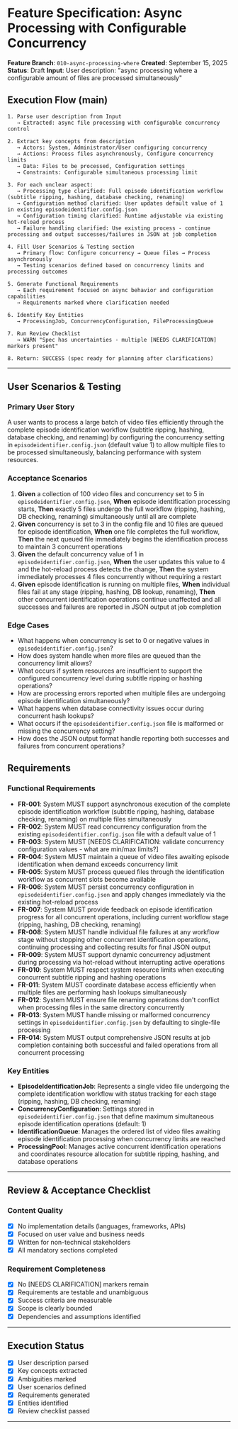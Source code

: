 # Feature Specification: Async Processing with Configurable Concurrency

**Feature Branch**: `010-async-processing-where`
**Created**: September 15, 2025
**Status**: Draft
**Input**: User description: "async processing where a configurable amount of files are processed simultaneously"

## Execution Flow (main)

```
1. Parse user description from Input
   → Extracted: async file processing with configurable concurrency control

2. Extract key concepts from description
   → Actors: System, Administrator/User configuring concurrency
   → Actions: Process files asynchronously, Configure concurrency limits
   → Data: Files to be processed, Configuration settings
   → Constraints: Configurable simultaneous processing limit

3. For each unclear aspect:
   → Processing type clarified: Full episode identification workflow (subtitle ripping, hashing, database checking, renaming)
   → Configuration method clarified: User updates default value of 1 in existing episodeidentifier.config.json
   → Configuration timing clarified: Runtime adjustable via existing hot-reload process
   → Failure handling clarified: Use existing process - continue processing and output successes/failures in JSON at job completion

4. Fill User Scenarios & Testing section
   → Primary flow: Configure concurrency → Queue files → Process asynchronously
   → Testing scenarios defined based on concurrency limits and processing outcomes

5. Generate Functional Requirements
   → Each requirement focused on async behavior and configuration capabilities
   → Requirements marked where clarification needed

6. Identify Key Entities
   → ProcessingJob, ConcurrencyConfiguration, FileProcessingQueue

7. Run Review Checklist
   → WARN "Spec has uncertainties - multiple [NEEDS CLARIFICATION] markers present"

8. Return: SUCCESS (spec ready for planning after clarifications)
```

---

## User Scenarios & Testing

### Primary User Story

A user wants to process a large batch of video files efficiently through the complete episode identification workflow (subtitle ripping, hashing, database checking, and renaming) by configuring the concurrency setting in `episodeidentifier.config.json` (default value 1) to allow multiple files to be processed simultaneously, balancing performance with system resources.

### Acceptance Scenarios

1. **Given** a collection of 100 video files and concurrency set to 5 in `episodeidentifier.config.json`, **When** episode identification processing starts, **Then** exactly 5 files undergo the full workflow (ripping, hashing, DB checking, renaming) simultaneously until all are complete
2. **Given** concurrency is set to 3 in the config file and 10 files are queued for episode identification, **When** one file completes the full workflow, **Then** the next queued file immediately begins the identification process to maintain 3 concurrent operations
3. **Given** the default concurrency value of 1 in `episodeidentifier.config.json`, **When** the user updates this value to 4 and the hot-reload process detects the change, **Then** the system immediately processes 4 files concurrently without requiring a restart
4. **Given** episode identification is running on multiple files, **When** individual files fail at any stage (ripping, hashing, DB lookup, renaming), **Then** other concurrent identification operations continue unaffected and all successes and failures are reported in JSON output at job completion

### Edge Cases

- What happens when concurrency is set to 0 or negative values in `episodeidentifier.config.json`?
- How does system handle when more files are queued than the concurrency limit allows?
- What occurs if system resources are insufficient to support the configured concurrency level during subtitle ripping or hashing operations?
- How are processing errors reported when multiple files are undergoing episode identification simultaneously?
- What happens when database connectivity issues occur during concurrent hash lookups?
- What occurs if the `episodeidentifier.config.json` file is malformed or missing the concurrency setting?
- How does the JSON output format handle reporting both successes and failures from concurrent operations?

## Requirements

### Functional Requirements

- **FR-001**: System MUST support asynchronous execution of the complete episode identification workflow (subtitle ripping, hashing, database checking, renaming) on multiple files simultaneously
- **FR-002**: System MUST read concurrency configuration from the existing `episodeidentifier.config.json` file with a default value of 1
- **FR-003**: System MUST [NEEDS CLARIFICATION: validate concurrency configuration values - what are min/max limits?]
- **FR-004**: System MUST maintain a queue of video files awaiting episode identification when demand exceeds concurrency limit
- **FR-005**: System MUST process queued files through the identification workflow as concurrent slots become available
- **FR-006**: System MUST persist concurrency configuration in `episodeidentifier.config.json` and apply changes immediately via the existing hot-reload process
- **FR-007**: System MUST provide feedback on episode identification progress for all concurrent operations, including current workflow stage (ripping, hashing, DB checking, renaming)
- **FR-008**: System MUST handle individual file failures at any workflow stage without stopping other concurrent identification operations, continuing processing and collecting results for final JSON output
- **FR-009**: System MUST support dynamic concurrency adjustment during processing via hot-reload without interrupting active operations
- **FR-010**: System MUST respect system resource limits when executing concurrent subtitle ripping and hashing operations
- **FR-011**: System MUST coordinate database access efficiently when multiple files are performing hash lookups simultaneously
- **FR-012**: System MUST ensure file renaming operations don't conflict when processing files in the same directory concurrently
- **FR-013**: System MUST handle missing or malformed concurrency settings in `episodeidentifier.config.json` by defaulting to single-file processing
- **FR-014**: System MUST output comprehensive JSON results at job completion containing both successful and failed operations from all concurrent processing

### Key Entities

- **EpisodeIdentificationJob**: Represents a single video file undergoing the complete identification workflow with status tracking for each stage (ripping, hashing, DB checking, renaming)
- **ConcurrencyConfiguration**: Settings stored in `episodeidentifier.config.json` that define maximum simultaneous episode identification operations (default: 1)
- **IdentificationQueue**: Manages the ordered list of video files awaiting episode identification processing when concurrency limits are reached
- **ProcessingPool**: Manages active concurrent identification operations and coordinates resource allocation for subtitle ripping, hashing, and database operations

---

## Review & Acceptance Checklist

### Content Quality

- [x] No implementation details (languages, frameworks, APIs)
- [x] Focused on user value and business needs  
- [x] Written for non-technical stakeholders
- [x] All mandatory sections completed

### Requirement Completeness

- [x] No [NEEDS CLARIFICATION] markers remain
- [x] Requirements are testable and unambiguous
- [x] Success criteria are measurable
- [x] Scope is clearly bounded
- [x] Dependencies and assumptions identified

---

## Execution Status

- [x] User description parsed
- [x] Key concepts extracted
- [x] Ambiguities marked
- [x] User scenarios defined
- [x] Requirements generated
- [x] Entities identified
- [x] Review checklist passed

---
